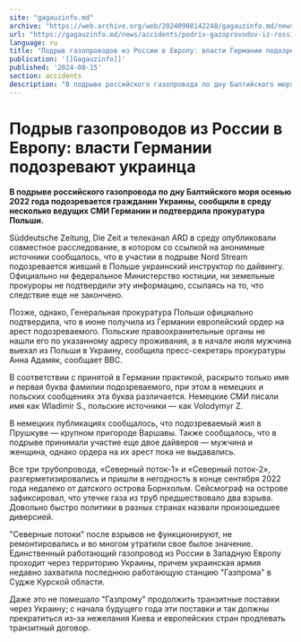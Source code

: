 ```yaml
---
site: "gagauzinfo.md"
archive: "https://web.archive.org/web/20240908142248/gagauzinfo.md/news/accidents/podriv-gazoprovodov-iz-rossii-v-evropu-vlasti-germanii-podozrevayut-ukraintsa"
url: "https://gagauzinfo.md/news/accidents/podriv-gazoprovodov-iz-rossii-v-evropu-vlasti-germanii-podozrevayut-ukraintsa"
language: ru
title: "Подрыв газопроводов из России в Европу: власти Германии подозревают украинца"
publication: '[[Gagauzinfo]]'
published: '2024-08-15'
section: accidents
description: "В подрыве российского газопровода по дну Балтийского моря осенью 2022 года подозревается гражданин Украины, сообщили в среду несколько ведущих СМИ Германии и подтвердила прокуратура Польши."
---
```


# Подрыв газопроводов из России в Европу: власти Германии подозревают украинца

**В подрыве российского газопровода по дну Балтийского моря осенью 2022 года подозревается гражданин Украины, сообщили в среду несколько ведущих СМИ Германии и подтвердила прокуратура Польши.**

Süddeutsche Zeitung, Die Zeit и телеканал ARD в среду опубликовали совместное расследование, в котором со ссылкой на анонимные источники сообщалось, что в участии в подрыве Nord Stream подозревается живший в Польше украинский инструктор по дайвингу. Официально ни федеральное Министерство юстиции, ни земельные прокуроры не подтвердили эту информацию, ссылаясь на то, что следствие еще не закончено.

Позже, однако, Генеральная прокуратура Польши официально подтвердила, что в июне получила из Германии европейский ордер на арест подозреваемого. Польские правоохранительные органы не нашли его по указанному адресу проживания, а в начале июля мужчина выехал из Польши в Украину, сообщила пресс-секретарь прокуратуры Анна Адамяк, сообщает BBC.

В соответствии с принятой в Германии практикой, раскрыто только имя и первая буква фамилии подозреваемого, при этом в немецких и польских сообщениях эта буква различается. Немецкие СМИ писали имя как Wladimir S., польские источники — как Volodymyr Z.

В немецких публикациях сообщалось, что подозреваемый жил в Прушкуве — крупном пригороде Варшавы. Также сообщалось, что в подрыве принимали участие еще двое дайверов — мужчина и женщина, однако ордера на их арест пока не выдавались.

Все три трубопровода, «Северный поток-1» и «Северный поток-2», разгерметизировались и пришли в негодность в конце сентября 2022 года недалеко от датского острова Борнхольм. Сейсмограф на острове зафиксировал, что утечке газа из труб предшествовало два взрыва. Довольно быстро политики в разных странах назвали произошедшее диверсией.

"Северные потоки" после взрывов не функционируют, не ремонтировались и во многом утратили свое былое значение. Единственный работающий газопровод из России в Западную Европу проходит через территорию Украины, причем украинская армия недавно захватила последнюю работающую станцию "Газпрома" в Судже Курской области.

Даже это не помешало "Газпрому" продолжить транзитные поставки через Украину; с начала будущего года эти поставки и так должны прекратиться из-за нежелания Киева и европейских стран продлевать транзитный договор.